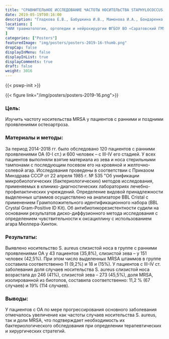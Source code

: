 ```yaml
---
title: "СРАВНИТЕЛЬНОЕ ИССЛЕДОВАНИЕ ЧАСТОТЫ НОСИТЕЛЬСТВА STAPHYLOCOCCUS AUREUS У ПАЦИЕНТОВ С ОСТЕОАРТРОЗОМ"
date: 2019-05-19T00:16:00
description: "Гладкова Е.В., Бабушкина И.В., Мамонова И.А., Бондаренко А.С."
locations: [
"НИИ травматологии, ортопедии и нейрохирургии ФГБОУ ВО «Саратовский ГМУ им. В.И. Разумовского» Минздрава России, Саратов, Россия"
]
categories: ["Posters"]
featuredImage: "img/posters/posters-2019-16-thumb.png"
dropCap: false
displayInMenu: false
displayInList: true
displayComments: true
draft: false
weight: 3016
---
```



{{< pswp-init >}}

{{< figure link="/img/posters/posters-2019-16.png">}}


### Цель:

Изучить частоту носительства MRSA у пациентов с ранними и поздними проявлениями остеоартроза.

### Материалы и методы: 

За период 2014-2018 гг. было обследовано 120 пациентов с ранними проявлениями ОА (0-I ст.) и 600 человек – с III-IV его стадией. У всех пациентов выполняли взятие материала из зева и носа стерильными тампонами с последующим посевом его на кровяной и желточно-солевой агар. Исследования проведены в соответствии с Приказом Минздрава СССР от 22 апреля 1985 г. № 535 "Об унификации микробиологических (бактериологических) методов исследования, применяемых в клинико-диагностических лабораториях лечебно-профилактических учреждений. Определение видовой принадлежности выделенных штаммов осуществлено на анализаторе BBL Cristal с применением Грамположительного идентификационного набора (BBL Crystal Gram-Positive ID Kit). Об антибиотикорезистентности судили на основании результатов диско-диффузионного метода исследования с определением чувствительности к оксациллину с использованием агара Мюллера-Хинтон.

### Результаты: 

Выявлено носительство S. aureus слизистой носа в группе с ранними проявлениями ОА у 43 пациентов (35,8%), слизистой зева – у 151 человек (42,5%). При этом число выделенных MRSA штаммов в группе составила соответственно 11 (9,2%) и 18 и (15%). У пациентов с III-IV ст. заболевания доля случаев носительства S. aureus слизистой носа возрастала до 246 (41%), слизистой зева – 273 (45,5%), доля MRSA, изолированной из биотопов, составила соответственно: 11,2 % (67 случаев) и 19% (114 случаев).

### Выводы: 

У пациентов с ОА по мере прогрессирования основного заболевания отмечалось увеличение как частоты случаев носительства S. aureus, так и доли MRSA, что подтверждает необходимость их бактериологического обследования при определении терапевтических и хирургических стратегий.